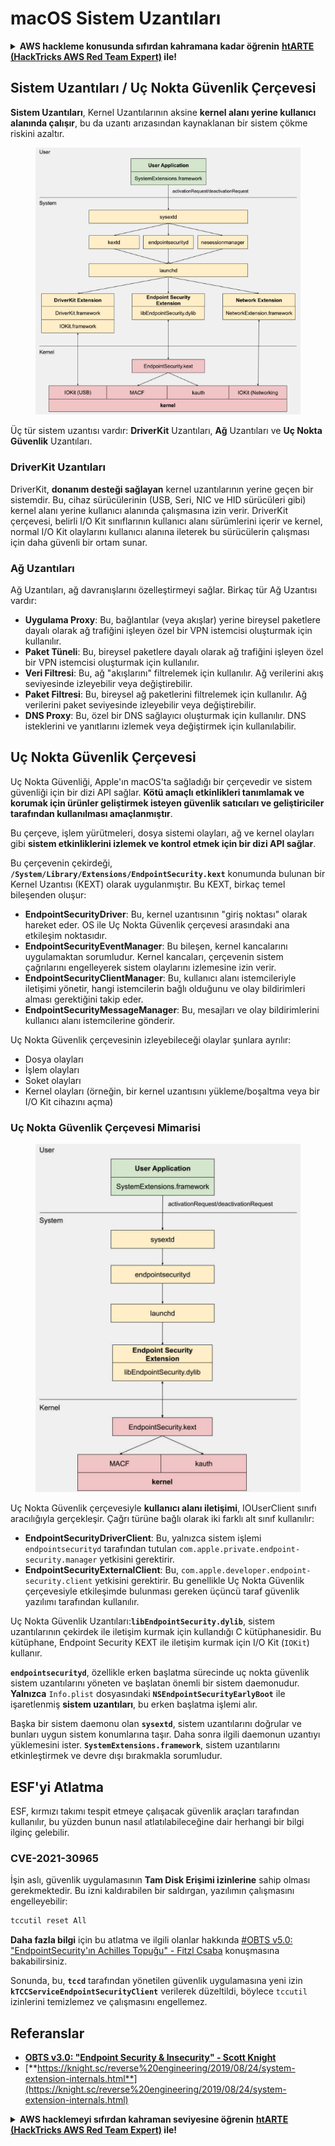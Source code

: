 # macOS Sistem Uzantıları

<details>

<summary><strong>AWS hackleme konusunda sıfırdan kahramana kadar öğrenin</strong> <a href="https://training.hacktricks.xyz/courses/arte"><strong>htARTE (HackTricks AWS Red Team Expert)</strong></a><strong> ile!</strong></summary>

HackTricks'ı desteklemenin diğer yolları:

* **Şirketinizi HackTricks'te reklamını görmek istiyorsanız** veya **HackTricks'i PDF olarak indirmek istiyorsanız** [**ABONELİK PLANLARI**]'na göz atın (https://github.com/sponsors/carlospolop)!
* [**Resmi PEASS & HackTricks ürünlerini**](https://peass.creator-spring.com) edinin
* [**The PEASS Family**]'yi (https://opensea.io/collection/the-peass-family) keşfedin, özel [**NFT'lerimiz**]'i (https://opensea.io/collection/the-peass-family) içeren koleksiyonumuzu
* **Katılın** 💬 [**Discord grubuna**](https://discord.gg/hRep4RUj7f) veya [**telegram grubuna**](https://t.me/peass) veya bizi **Twitter** 🐦 [**@carlospolopm**](https://twitter.com/hacktricks\_live)** takip edin.**
* **Hacking püf noktalarınızı paylaşarak PR'lar göndererek** [**HackTricks**](https://github.com/carlospolop/hacktricks) ve [**HackTricks Cloud**](https://github.com/carlospolop/hacktricks-cloud) github depolarına katkıda bulunun.

</details>

## Sistem Uzantıları / Uç Nokta Güvenlik Çerçevesi

**Sistem Uzantıları**, Kernel Uzantılarının aksine **kernel alanı yerine kullanıcı alanında çalışır**, bu da uzantı arızasından kaynaklanan bir sistem çökme riskini azaltır.

<figure><img src="../../../.gitbook/assets/image (603).png" alt="https://knight.sc/images/system-extension-internals-1.png"><figcaption></figcaption></figure>

Üç tür sistem uzantısı vardır: **DriverKit** Uzantıları, **Ağ** Uzantıları ve **Uç Nokta Güvenlik** Uzantıları.

### **DriverKit Uzantıları**

DriverKit, **donanım desteği sağlayan** kernel uzantılarının yerine geçen bir sistemdir. Bu, cihaz sürücülerinin (USB, Seri, NIC ve HID sürücüleri gibi) kernel alanı yerine kullanıcı alanında çalışmasına izin verir. DriverKit çerçevesi, belirli I/O Kit sınıflarının kullanıcı alanı sürümlerini içerir ve kernel, normal I/O Kit olaylarını kullanıcı alanına ileterek bu sürücülerin çalışması için daha güvenli bir ortam sunar.

### **Ağ Uzantıları**

Ağ Uzantıları, ağ davranışlarını özelleştirmeyi sağlar. Birkaç tür Ağ Uzantısı vardır:

* **Uygulama Proxy**: Bu, bağlantılar (veya akışlar) yerine bireysel paketlere dayalı olarak ağ trafiğini işleyen özel bir VPN istemcisi oluşturmak için kullanılır.
* **Paket Tüneli**: Bu, bireysel paketlere dayalı olarak ağ trafiğini işleyen özel bir VPN istemcisi oluşturmak için kullanılır.
* **Veri Filtresi**: Bu, ağ "akışlarını" filtrelemek için kullanılır. Ağ verilerini akış seviyesinde izleyebilir veya değiştirebilir.
* **Paket Filtresi**: Bu, bireysel ağ paketlerini filtrelemek için kullanılır. Ağ verilerini paket seviyesinde izleyebilir veya değiştirebilir.
* **DNS Proxy**: Bu, özel bir DNS sağlayıcı oluşturmak için kullanılır. DNS isteklerini ve yanıtlarını izlemek veya değiştirmek için kullanılabilir.

## Uç Nokta Güvenlik Çerçevesi

Uç Nokta Güvenliği, Apple'ın macOS'ta sağladığı bir çerçevedir ve sistem güvenliği için bir dizi API sağlar. **Kötü amaçlı etkinlikleri tanımlamak ve korumak için ürünler geliştirmek isteyen güvenlik satıcıları ve geliştiriciler tarafından kullanılması amaçlanmıştır**.

Bu çerçeve, işlem yürütmeleri, dosya sistemi olayları, ağ ve kernel olayları gibi **sistem etkinliklerini izlemek ve kontrol etmek için bir dizi API sağlar**.

Bu çerçevenin çekirdeği, **`/System/Library/Extensions/EndpointSecurity.kext`** konumunda bulunan bir Kernel Uzantısı (KEXT) olarak uygulanmıştır. Bu KEXT, birkaç temel bileşenden oluşur:

* **EndpointSecurityDriver**: Bu, kernel uzantısının "giriş noktası" olarak hareket eder. OS ile Uç Nokta Güvenlik çerçevesi arasındaki ana etkileşim noktasıdır.
* **EndpointSecurityEventManager**: Bu bileşen, kernel kancalarını uygulamaktan sorumludur. Kernel kancaları, çerçevenin sistem çağrılarını engelleyerek sistem olaylarını izlemesine izin verir.
* **EndpointSecurityClientManager**: Bu, kullanıcı alanı istemcileriyle iletişimi yönetir, hangi istemcilerin bağlı olduğunu ve olay bildirimleri alması gerektiğini takip eder.
* **EndpointSecurityMessageManager**: Bu, mesajları ve olay bildirimlerini kullanıcı alanı istemcilerine gönderir.

Uç Nokta Güvenlik çerçevesinin izleyebileceği olaylar şunlara ayrılır:

* Dosya olayları
* İşlem olayları
* Soket olayları
* Kernel olayları (örneğin, bir kernel uzantısını yükleme/boşaltma veya bir I/O Kit cihazını açma)

### Uç Nokta Güvenlik Çerçevesi Mimarisi

<figure><img src="../../../.gitbook/assets/image (1065).png" alt="https://www.youtube.com/watch?v=jaVkpM1UqOs"><figcaption></figcaption></figure>

Uç Nokta Güvenlik çerçevesiyle **kullanıcı alanı iletişimi**, IOUserClient sınıfı aracılığıyla gerçekleşir. Çağrı türüne bağlı olarak iki farklı alt sınıf kullanılır:

* **EndpointSecurityDriverClient**: Bu, yalnızca sistem işlemi `endpointsecurityd` tarafından tutulan `com.apple.private.endpoint-security.manager` yetkisini gerektirir.
* **EndpointSecurityExternalClient**: Bu, `com.apple.developer.endpoint-security.client` yetkisini gerektirir. Bu genellikle Uç Nokta Güvenlik çerçevesiyle etkileşimde bulunması gereken üçüncü taraf güvenlik yazılımı tarafından kullanılır.

Uç Nokta Güvenlik Uzantıları:**`libEndpointSecurity.dylib`**, sistem uzantılarının çekirdek ile iletişim kurmak için kullandığı C kütüphanesidir. Bu kütüphane, Endpoint Security KEXT ile iletişim kurmak için I/O Kit (`IOKit`) kullanır.

**`endpointsecurityd`**, özellikle erken başlatma sürecinde uç nokta güvenlik sistem uzantılarını yöneten ve başlatan önemli bir sistem daemonudur. **Yalnızca** `Info.plist` dosyasındaki **`NSEndpointSecurityEarlyBoot`** ile işaretlenmiş **sistem uzantıları**, bu erken başlatma işlemi alır.

Başka bir sistem daemonu olan **`sysextd`**, sistem uzantılarını doğrular ve bunları uygun sistem konumlarına taşır. Daha sonra ilgili daemonun uzantıyı yüklemesini ister. **`SystemExtensions.framework`**, sistem uzantılarını etkinleştirmek ve devre dışı bırakmakla sorumludur.

## ESF'yi Atlatma

ESF, kırmızı takımı tespit etmeye çalışacak güvenlik araçları tarafından kullanılır, bu yüzden bunun nasıl atlatılabileceğine dair herhangi bir bilgi ilginç gelebilir.

### CVE-2021-30965

İşin aslı, güvenlik uygulamasının **Tam Disk Erişimi izinlerine** sahip olması gerekmektedir. Bu izni kaldırabilen bir saldırgan, yazılımın çalışmasını engelleyebilir:
```bash
tccutil reset All
```
**Daha fazla bilgi** için bu atlatma ve ilgili olanlar hakkında [#OBTS v5.0: "EndpointSecurity'ın Achilles Topuğu" - Fitzl Csaba](https://www.youtube.com/watch?v=lQO7tvNCoTI) konuşmasına bakabilirsiniz.

Sonunda, bu, **`tccd`** tarafından yönetilen güvenlik uygulamasına yeni izin **`kTCCServiceEndpointSecurityClient`** verilerek düzeltildi, böylece `tccutil` izinlerini temizlemez ve çalışmasını engellemez.

## Referanslar

* [**OBTS v3.0: "Endpoint Security & Insecurity" - Scott Knight**](https://www.youtube.com/watch?v=jaVkpM1UqOs)
* [**https://knight.sc/reverse%20engineering/2019/08/24/system-extension-internals.html**](https://knight.sc/reverse%20engineering/2019/08/24/system-extension-internals.html)

<details>

<summary><strong>AWS hacklemeyi sıfırdan kahraman seviyesine öğrenin</strong> <a href="https://training.hacktricks.xyz/courses/arte"><strong>htARTE (HackTricks AWS Red Team Expert)</strong></a><strong> ile!</strong></summary>

HackTricks'ı desteklemenin diğer yolları:

* **Şirketinizi HackTricks'te reklamını görmek istiyorsanız** veya **HackTricks'i PDF olarak indirmek istiyorsanız** [**ABONELİK PLANLARI**](https://github.com/sponsors/carlospolop)'na göz atın!
* [**Resmi PEASS & HackTricks ürünlerini**](https://peass.creator-spring.com) edinin
* [**The PEASS Family'yi**](https://opensea.io/collection/the-peass-family) keşfedin, özel [**NFT'lerimiz**](https://opensea.io/collection/the-peass-family) koleksiyonumuzu
* **💬 [Discord grubuna](https://discord.gg/hRep4RUj7f) katılın veya [telegram grubuna](https://t.me/peass) katılın veya** bizi **Twitter** 🐦 [**@carlospolopm**](https://twitter.com/hacktricks\_live)** takip edin.**
* **Hacking püf noktalarınızı paylaşarak PR'lar göndererek** [**HackTricks**](https://github.com/carlospolop/hacktricks) ve [**HackTricks Cloud**](https://github.com/carlospolop/hacktricks-cloud) github depolarına katkıda bulunun.

</details>
